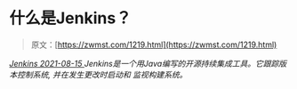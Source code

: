 <!--yml
category: 未分类
date: 0001-01-01 00:00:00
--->

# 什么是Jenkins？

> 原文：[https://zwmst.com/1219.html](https://zwmst.com/1219.html)

   [ *Jenkins* ](https://zwmst.com/jenkins)*[ <time datetime="2021-08-15T10:46:41+08:00"> 2021-08-15 </time> ](https://zwmst.com/1219.html)  Jenkins是一个用Java编写的开源持续集成工具。它跟踪版本控制系统, 并在发生更改时启动和 监视构建系统。*